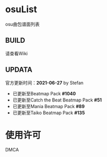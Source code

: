 # osuList

osu曲包谱面列表

## BUILD

请查看Wiki

## UPDATA

官方更新时间：**2021-06-27** by Stefan

- 已更新至Beatmap Pack **#1040**
- 已更新至Catch the Beat Beatmap Pack **#51**
- 已更新至Mania Beatmap Pack **#89**
- 已更新至Taiko Beatmap Pack **#135**

# 使用许可

DMCA
